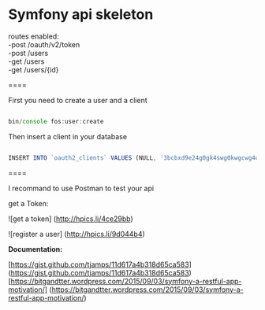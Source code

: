 Symfony api skeleton
====

routes enabled:</br>
-post /oauth/v2/token</br>
-post /users</br>
-get /users</br>
-get /users/{id}

====

First you need to create a user and a client

```javascript

bin/console fos:user:create

```

Then insert a client in your database

```javascript

INSERT INTO `oauth2_clients` VALUES (NULL, '3bcbxd9e24g0gk4swg0kwgcwg4o8k8g4g888kwc44gcc0gwwk4', 'a:0:{}', '4ok2x70rlfokc8g0wws8c8kwcokw80k44sg48goc0ok4w0so0k', 'a:1:{i:0;s:8:"password";}');

```

====

I recommand to use Postman to test your api

get a Token:

![get a token]
(http://hpics.li/4ce29bb)

![register a user]
(http://hpics.li/9d044b4)

**Documentation:**

[https://gist.github.com/tjamps/11d617a4b318d65ca583]
(https://gist.github.com/tjamps/11d617a4b318d65ca583)
[https://bitgandtter.wordpress.com/2015/09/03/symfony-a-restful-app-motivation/]
(https://bitgandtter.wordpress.com/2015/09/03/symfony-a-restful-app-motivation/)
